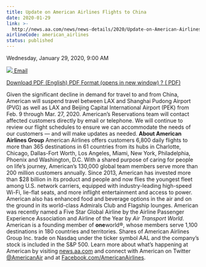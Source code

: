 ```yaml
---
title: Update on American Airlines Flights to China
date: 2020-01-29
link: >-
  http://news.aa.com/news/news-details/2020/Update-on-American-Airlines-Flights-to-China-OPS-DIS-01/default.aspx
airlineCode: american_airlines
status: published
---
```

Wednesday, January 29, 2020, 9:00 AM

[![](/files/images/email-icon.png) Email](# "Share by email") 

[ Download PDF (English) PDF Format (opens in new window) ? ( PDF) ](//s21.q4cdn.com/616071541/files/doc_news/Update-on-American-Airlines-Flights-to-China-OPS-DIS-01-2020.pdf) 

Given the significant decline in demand for travel to and from China, American will suspend travel between LAX and Shanghai Pudong Airport (PVG) as well as LAX and Beijing Capital International Airport (PEK) from Feb. 9 through Mar. 27, 2020. American’s Reservations team will contact affected customers directly by email or telephone. We will continue to review our flight schedules to ensure we can accommodate the needs of our customers — and will make updates as needed. **About American Airlines Group** American Airlines offers customers 6,800 daily flights to more than 365 destinations in 61 countries from its hubs in Charlotte, Chicago, Dallas-Fort Worth, Los Angeles, Miami, New York, Philadelphia, Phoenix and Washington, D.C. With a shared purpose of caring for people on life’s journey, American’s 130,000 global team members serve more than 200 million customers annually. Since 2013, American has invested more than $28 billion in its product and people and now flies the youngest fleet among U.S. network carriers, equipped with industry-leading high-speed Wi-Fi, lie-flat seats, and more inflight entertainment and access to power. American also has enhanced food and beverage options in the air and on the ground in its world-class Admirals Club and Flagship lounges. American was recently named a Five Star Global Airline by the Airline Passenger Experience Association and Airline of the Year by _Air Transport World_. American is a founding member of **one**world®, whose members serve 1,100 destinations in 180 countries and territories. Shares of American Airlines Group Inc. trade on Nasdaq under the ticker symbol AAL and the company’s stock is included in the S&P 500. Learn more about what’s happening at American by visiting [news.aa.com](http://news.aa.com/) and connect with American on Twitter [@AmericanAir](https://twitter.com/AmericanAir) and at [Facebook.com/AmericanAirlines](https://www.facebook.com/AmericanAirlines). 
